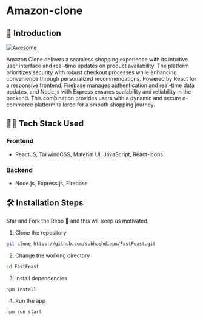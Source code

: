 # Amazon-clone


## 📌 Introduction

[![Awesome](https://awesome.re/badge.svg)](https://awesome.re)

Amazon Clone delivers a seamless shopping experience with its intuitive user interface and real-time updates on product availability. The platform prioritizes security with robust checkout processes while enhancing convenience through personalized recommendations. Powered by React for a responsive frontend, Firebase manages authentication and real-time data updates, and Node.js with Express ensures scalability and reliability in the backend. This combination provides users with a dynamic and secure e-commerce platform tailored for a smooth shopping journey.

## 👨‍💻 Tech Stack Used

### Frontend
 - ReactJS, TailwindCSS, Material UI, JavaScript, React-icons
### Backend
 - Node.js, Express.js, Firebase

## 🛠️ Installation Steps

Star and Fork the Repo 🌟 and this will keep us motivated.

1. Clone the repository

```bash
git clone https://github.com/subhashdippu/FastFeast.git
```

2. Change the working directory

```bash
cd FastFeast
```

3. Install dependencies

```bash
npm install
```

4. Run the app

```bash
npm run start
```



